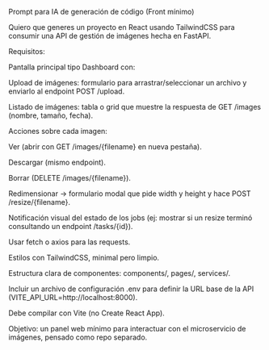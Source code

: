 Prompt para IA de generación de código (Front mínimo)

Quiero que generes un proyecto en React usando TailwindCSS para consumir una API de gestión de imágenes hecha en FastAPI.

Requisitos:

Pantalla principal tipo Dashboard con:

Upload de imágenes: formulario para arrastrar/seleccionar un archivo y enviarlo al endpoint POST /upload.

Listado de imágenes: tabla o grid que muestre la respuesta de GET /images (nombre, tamaño, fecha).

Acciones sobre cada imagen:

Ver (abrir con GET /images/{filename} en nueva pestaña).

Descargar (mismo endpoint).

Borrar (DELETE /images/{filename}).

Redimensionar → formulario modal que pide width y height y hace POST /resize/{filename}.

Notificación visual del estado de los jobs (ej: mostrar si un resize terminó consultando un endpoint /tasks/{id}).

Usar fetch o axios para las requests.

Estilos con TailwindCSS, minimal pero limpio.

Estructura clara de componentes: components/, pages/, services/.

Incluir un archivo de configuración .env para definir la URL base de la API (VITE_API_URL=http://localhost:8000).

Debe compilar con Vite (no Create React App).

Objetivo: un panel web mínimo para interactuar con el microservicio de imágenes, pensado como repo separado.
